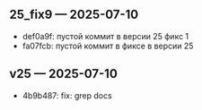 ## 25_fix9 — 2025-07-10

- def0a9f: пустой коммит в версии 25 фикс 1
- fa07fcb: пустой коммит в фиксе в версии 25

## v25 — 2025-07-10

- 4b9b487: fix: grep docs

